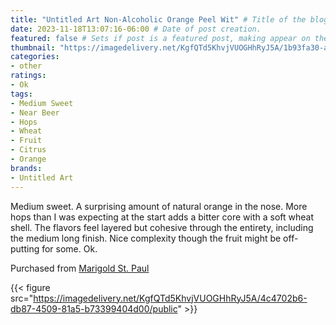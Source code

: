 ```yaml
---
title: "Untitled Art Non-Alcoholic Orange Peel Wit" # Title of the blog post.
date: 2023-11-18T13:07:16-06:00 # Date of post creation.
featured: false # Sets if post is a featured post, making appear on the home page side bar.
thumbnail: "https://imagedelivery.net/KgfQTd5KhvjVUOGHhRyJ5A/1b93fa30-a144-4e33-e640-d30a2d0dbb00/thumb"
categories:
- other
ratings:
- Ok
tags:
- Medium Sweet
- Near Beer
- Hops
- Wheat
- Fruit
- Citrus
- Orange
brands:
- Untitled Art
---
```


Medium sweet. A surprising amount of natural orange in the nose. More hops than I was expecting at the start adds a bitter core with a soft wheat shell. The flavors feel layered but cohesive through the entirety, including the medium long finish. Nice complexity though the fruit might be off-putting for some. Ok.

Purchased from [Marigold St. Paul](https://shop.honeycombmpls.com/)

{{< figure src="https://imagedelivery.net/KgfQTd5KhvjVUOGHhRyJ5A/4c4702b6-db87-4509-81a5-b73399404d00/public" >}}
